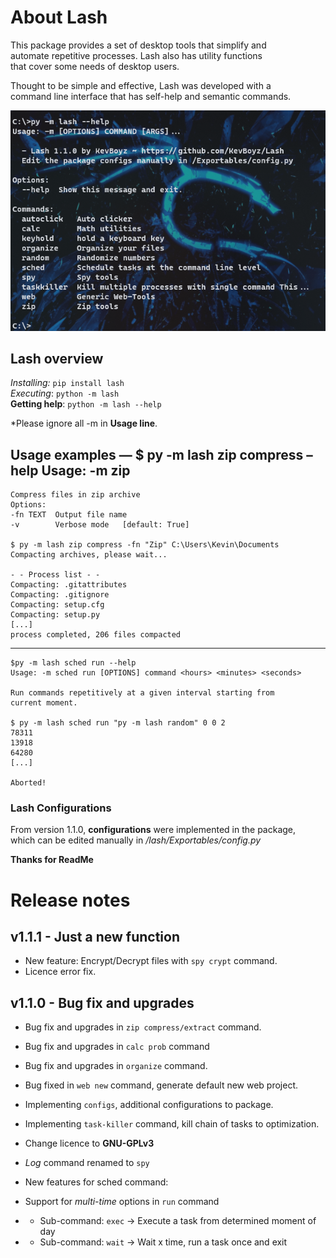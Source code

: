 # About Lash

This package provides a set of desktop tools that simplify and  
automate repetitive processes. Lash also has utility functions  
that cover some needs of desktop users.

Thought to be simple and effective, Lash was developed with a  
command line interface that has self-help and semantic commands.

![image][]

## Lash overview

*Installing:* `pip install lash`  
*Executing*: `python -m lash`  
**Getting help**: `python -m lash --help`

*Please ignore all -m in **Usage line**.  

## Usage examples — $ py -m lash zip compress –help Usage: -m zip


    Compress files in zip archive
    Options:
    -fn TEXT  Output file name
    -v        Verbose mode   [default: True]

    $ py -m lash zip compress -fn "Zip" C:\Users\Kevin\Documents
    Compacting archives, please wait...

    - - Process list - -
    Compacting: .gitattributes
    Compacting: .gitignore
    Compacting: setup.cfg
    Compacting: setup.py
    [...]
    process completed, 206 files compacted

------------------------------------------------------------------------

    $py -m lash sched run --help
    Usage: -m sched run [OPTIONS] command <hours> <minutes> <seconds>

    Run commands repetitively at a given interval starting from
    current moment.

    $ py -m lash sched run "py -m lash random" 0 0 2
    78311
    13918
    64280
    [...]

    Aborted!

### Lash Configurations

From version 1.1.0, **configurations** were implemented in the
package,  
which can be edited manually in */lash/Exportables/config.py*

**Thanks for ReadMe**


# Release notes

## v1.1.1 - Just a new function

* New feature: Encrypt/Decrypt files with `spy crypt` command.
* Licence error fix.

## v1.1.0 - Bug fix and upgrades

* Bug fix and upgrades in `zip compress/extract` command.
* Bug fix and upgrades in `calc prob` command
* Bug fix and upgrades in `organize` command.
* Bug fixed in `web new` command, generate default new web project.
* Implementing `configs`, additional configurations to package.
* Implementing `task-killer` command, kill chain of tasks to optimization.
* Change licence to **GNU-GPLv3**
* *Log* command renamed to `spy`
* New features for sched command:
* Support for *multi-time* options in `run` command
* * Sub-command: `exec` -> Execute a task from determined moment of day
* * Sub-command: `wait` -> Wait x time, run a task once and exit


  [image]: Images/lash_print.png



